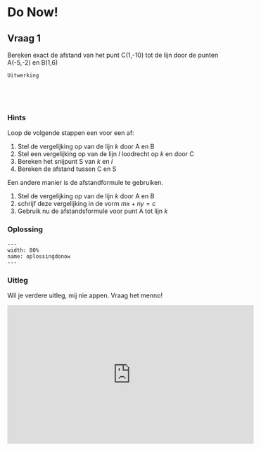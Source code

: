# Do Now!

## Vraag 1
Bereken exact de afstand van het punt C(1,-10) tot de lijn door de punten A(-5,-2) en B(1,6)

```{figure} https://teachbooks.github.io/Showing-Physics/main/_images/FP.JPG
Uitwerking





```
### Hints
Loop de volgende stappen een voor een af:
1. Stel de vergelijking op van de lijn $k$ door A en B
2. Stel een vergelijking op van de lijn $l$ loodrecht op $k$ en door C
3. Bereken het snijpunt S van $k$ en $l$
4. Bereken de afstand tussen C en S

Een andere manier is de afstandformule te gebruiken.
 1. Stel de vergelijking op van de lijn $k$ door A en B
 2. schrijf deze vergelijking in de vorm $mx+ny=c$
 3. Gebruik nu de afstandsformule voor punt A tot lijn $k$

### Oplossing
```{figure} Knipsel.PNG
---
width: 80%
name: oplossingdonow
---
```

### Uitleg
Wil je verdere uitleg, mij nie appen. Vraag het menno!
  <iframe
    width="560"   
    height="315"
    src="https://www.youtube.com/embed/k3bxtcriong?si=sfBLYpHlWWInT4hk"
    align="center"
    frameborder="0"
    allowfullscreen
    ></iframe>
    

